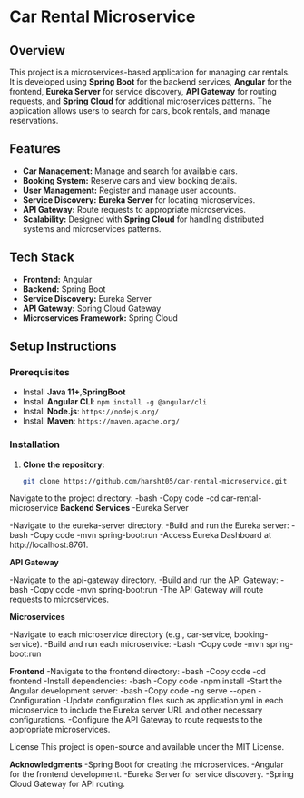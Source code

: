 # Car Rental Microservice

## Overview
This project is a microservices-based application for managing car rentals. It is developed using **Spring Boot** for the backend services, **Angular** for the frontend, **Eureka Server** for service discovery, **API Gateway** for routing requests, and **Spring Cloud** for additional microservices patterns. The application allows users to search for cars, book rentals, and manage reservations.

## Features
- **Car Management:** Manage and search for available cars.
- **Booking System:** Reserve cars and view booking details.
- **User Management:** Register and manage user accounts.
- **Service Discovery:** **Eureka Server** for locating microservices.
- **API Gateway:** Route requests to appropriate microservices.
- **Scalability:** Designed with **Spring Cloud** for handling distributed systems and microservices patterns.

## Tech Stack
- **Frontend:** Angular
- **Backend:** Spring Boot
- **Service Discovery:** Eureka Server
- **API Gateway:** Spring Cloud Gateway
- **Microservices Framework:** Spring Cloud

## Setup Instructions
### Prerequisites
- Install **Java 11+**,**SpringBoot**
- Install **Angular CLI**: `npm install -g @angular/cli`
- Install **Node.js**: `https://nodejs.org/`
- Install **Maven**: `https://maven.apache.org/`

### Installation
1. **Clone the repository:**
   ```bash
   git clone https://github.com/harsht05/car-rental-microservice.git
Navigate to the project directory:
-bash
-Copy code
-cd car-rental-microservice
**Backend Services**
-Eureka Server

-Navigate to the eureka-server directory.
-Build and run the Eureka server:
-bash
-Copy code
-mvn spring-boot:run
-Access Eureka Dashboard at http://localhost:8761.

**API Gateway**

-Navigate to the api-gateway directory.
-Build and run the API Gateway:
-bash
-Copy code
-mvn spring-boot:run
-The API Gateway will route requests to microservices.

**Microservices**

-Navigate to each microservice directory (e.g., car-service, booking-service).
-Build and run each microservice:
-bash
-Copy code
-mvn spring-boot:run

**Frontend**
-Navigate to the frontend directory:
-bash
-Copy code
-cd frontend
-Install dependencies:
-bash
-Copy code
-npm install
-Start the Angular development server:
-bash
-Copy code
-ng serve --open
-Configuration
-Update configuration files such as application.yml in each microservice to include the Eureka server URL and other necessary configurations.
-Configure the API Gateway to route requests to the appropriate microservices.

License
This project is open-source and available under the MIT License.

**Acknowledgments**
-Spring Boot for creating the microservices.
-Angular for the frontend development.
-Eureka Server for service discovery.
-Spring Cloud Gateway for API routing.
